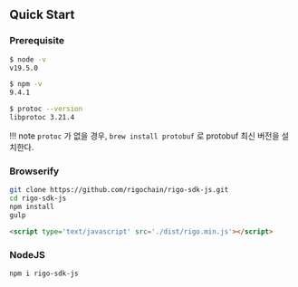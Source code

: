 ## Quick Start

### Prerequisite

```bash
$ node -v
v19.5.0
```

```bash
$ npm -v
9.4.1
```

```bash
$ protoc --version
libprotoc 3.21.4
```

!!! note
    `protoc` 가 없을 경우, `brew install protobuf` 로 protobuf 최신 버전을 설치한다.

### Browserify

```bash
git clone https://github.com/rigochain/rigo-sdk-js.git
cd rigo-sdk-js
npm install
gulp
```

```html
<script type='text/javascript' src='./dist/rigo.min.js'></script>
```

### NodeJS

```bash
npm i rigo-sdk-js
```
